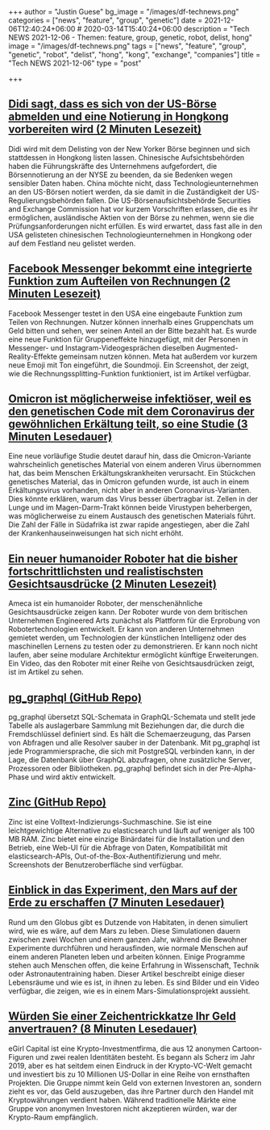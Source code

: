 +++
author = "Justin Guese"
bg_image = "/images/df-technews.png"
categories = ["news", "feature", "group", "genetic"]
date = 2021-12-06T12:40:24+06:00 # 2020-03-14T15:40:24+06:00
description = "Tech NEWS 2021-12-06 - Themen: feature, group, genetic, robot, delist, hong"
image = "/images/df-technews.png"
tags = ["news", "feature", "group", "genetic", "robot", "delist", "hong", "kong", "exchange", "companies"]
title = "Tech NEWS 2021-12-06"
type = "post"

+++

## [Didi sagt, dass es sich von der US-Börse abmelden und eine Notierung in Hongkong vorbereiten wird (2 Minuten Lesezeit)](https://www.cnbc.com/2021/12/03/didi-on-delisting-from-us-and-list-in-hong-kong.html)

 Didi wird mit dem Delisting von der New Yorker Börse beginnen und sich stattdessen in Hongkong listen lassen. Chinesische Aufsichtsbehörden haben die Führungskräfte des Unternehmens aufgefordert, die Börsennotierung an der NYSE zu beenden, da sie Bedenken wegen sensibler Daten haben. China möchte nicht, dass Technologieunternehmen an den US-Börsen notiert werden, da sie damit in die Zuständigkeit der US-Regulierungsbehörden fallen. Die US-Börsenaufsichtsbehörde Securities and Exchange Commission hat vor kurzem Vorschriften erlassen, die es ihr ermöglichen, ausländische Aktien von der Börse zu nehmen, wenn sie die Prüfungsanforderungen nicht erfüllen. Es wird erwartet, dass fast alle in den USA gelisteten chinesischen Technologieunternehmen in Hongkong oder auf dem Festland neu gelistet werden.

## [Facebook Messenger bekommt eine integrierte Funktion zum Aufteilen von Rechnungen (2 Minuten Lesezeit)](https://www.theverge.com/2021/12/3/22815981/facebook-messenger-bill-splitting-feature-meta-group-effects)

 Facebook Messenger testet in den USA eine eingebaute Funktion zum Teilen von Rechnungen. Nutzer können innerhalb eines Gruppenchats um Geld bitten und sehen, wer seinen Anteil an der Bitte bezahlt hat. Es wurde eine neue Funktion für Gruppeneffekte hinzugefügt, mit der Personen in Messenger- und Instagram-Videogesprächen dieselben Augmented-Reality-Effekte gemeinsam nutzen können. Meta hat außerdem vor kurzem neue Emoji mit Ton eingeführt, die Soundmoji. Ein Screenshot, der zeigt, wie die Rechnungssplitting-Funktion funktioniert, ist im Artikel verfügbar.

## [Omicron ist möglicherweise infektiöser, weil es den genetischen Code mit dem Coronavirus der gewöhnlichen Erkältung teilt, so eine Studie (3 Minuten Lesedauer)](https://www.seattletimes.com/nation-world/omicron-possibly-more-infectious-because-it-shares-genetic-code-with-common-cold-coronavirus-study-says/)

 Eine neue vorläufige Studie deutet darauf hin, dass die Omicron-Variante wahrscheinlich genetisches Material von einem anderen Virus übernommen hat, das beim Menschen Erkältungskrankheiten verursacht. Ein Stückchen genetisches Material, das in Omicron gefunden wurde, ist auch in einem Erkältungsvirus vorhanden, nicht aber in anderen Coronavirus-Varianten. Dies könnte erklären, warum das Virus besser übertragbar ist. Zellen in der Lunge und im Magen-Darm-Trakt können beide Virustypen beherbergen, was möglicherweise zu einem Austausch des genetischen Materials führt. Die Zahl der Fälle in Südafrika ist zwar rapide angestiegen, aber die Zahl der Krankenhauseinweisungen hat sich nicht erhöht.

## [Ein neuer humanoider Roboter hat die bisher fortschrittlichsten und realistischsten Gesichtsausdrücke (2 Minuten Lesezeit)](https://interestingengineering.com/a-new-humanoid-robot-has-the-most-advanced-and-realistic-facial-expressions-yet)

 Ameca ist ein humanoider Roboter, der menschenähnliche Gesichtsausdrücke zeigen kann. Der Roboter wurde von dem britischen Unternehmen Engineered Arts zunächst als Plattform für die Erprobung von Robotertechnologien entwickelt. Er kann von anderen Unternehmen gemietet werden, um Technologien der künstlichen Intelligenz oder des maschinellen Lernens zu testen oder zu demonstrieren. Er kann noch nicht laufen, aber seine modulare Architektur ermöglicht künftige Erweiterungen. Ein Video, das den Roboter mit einer Reihe von Gesichtsausdrücken zeigt, ist im Artikel zu sehen.

## [pg_graphql (GitHub Repo)](https://github.com/supabase/pg_graphql)

 pg_graphql übersetzt SQL-Schemata in GraphQL-Schemata und stellt jede Tabelle als auslagerbare Sammlung mit Beziehungen dar, die durch die Fremdschlüssel definiert sind. Es hält die Schemaerzeugung, das Parsen von Abfragen und alle Resolver sauber in der Datenbank. Mit pg_graphql ist jede Programmiersprache, die sich mit PostgreSQL verbinden kann, in der Lage, die Datenbank über GraphQL abzufragen, ohne zusätzliche Server, Prozessoren oder Bibliotheken. pg_graphql befindet sich in der Pre-Alpha-Phase und wird aktiv entwickelt.

## [Zinc (GitHub Repo)](https://github.com/prabhatsharma/zinc)

 Zinc ist eine Volltext-Indizierungs-Suchmaschine. Sie ist eine leichtgewichtige Alternative zu elasticsearch und läuft auf weniger als 100 MB RAM. Zinc bietet eine einzige Binärdatei für die Installation und den Betrieb, eine Web-UI für die Abfrage von Daten, Kompatibilität mit elasticsearch-APIs, Out-of-the-Box-Authentifizierung und mehr. Screenshots der Benutzeroberfläche sind verfügbar.

## [Einblick in das Experiment, den Mars auf der Erde zu erschaffen (7 Minuten Lesedauer)](https://www.smithsonianmag.com/science-nature/inside-experiment-mars-earth-180978842/)

 Rund um den Globus gibt es Dutzende von Habitaten, in denen simuliert wird, wie es wäre, auf dem Mars zu leben. Diese Simulationen dauern zwischen zwei Wochen und einem ganzen Jahr, während die Bewohner Experimente durchführen und herausfinden, wie normale Menschen auf einem anderen Planeten leben und arbeiten können. Einige Programme stehen auch Menschen offen, die keine Erfahrung in Wissenschaft, Technik oder Astronautentraining haben. Dieser Artikel beschreibt einige dieser Lebensräume und wie es ist, in ihnen zu leben. Es sind Bilder und ein Video verfügbar, die zeigen, wie es in einem Mars-Simulationsprojekt aussieht.

## [Würden Sie einer Zeichentrickkatze Ihr Geld anvertrauen? (8 Minuten Lesedauer)](https://decrypt.co/87581/would-you-trust-a-cartoon-cat-with-your-money)

 eGirl Capital ist eine Krypto-Investmentfirma, die aus 12 anonymen Cartoon-Figuren und zwei realen Identitäten besteht. Es begann als Scherz im Jahr 2019, aber es hat seitdem einen Eindruck in der Krypto-VC-Welt gemacht und investiert bis zu 10 Millionen US-Dollar in eine Reihe von ernsthaften Projekten. Die Gruppe nimmt kein Geld von externen Investoren an, sondern zieht es vor, das Geld auszugeben, das ihre Partner durch den Handel mit Kryptowährungen verdient haben. Während traditionelle Märkte eine Gruppe von anonymen Investoren nicht akzeptieren würden, war der Krypto-Raum empfänglich.

